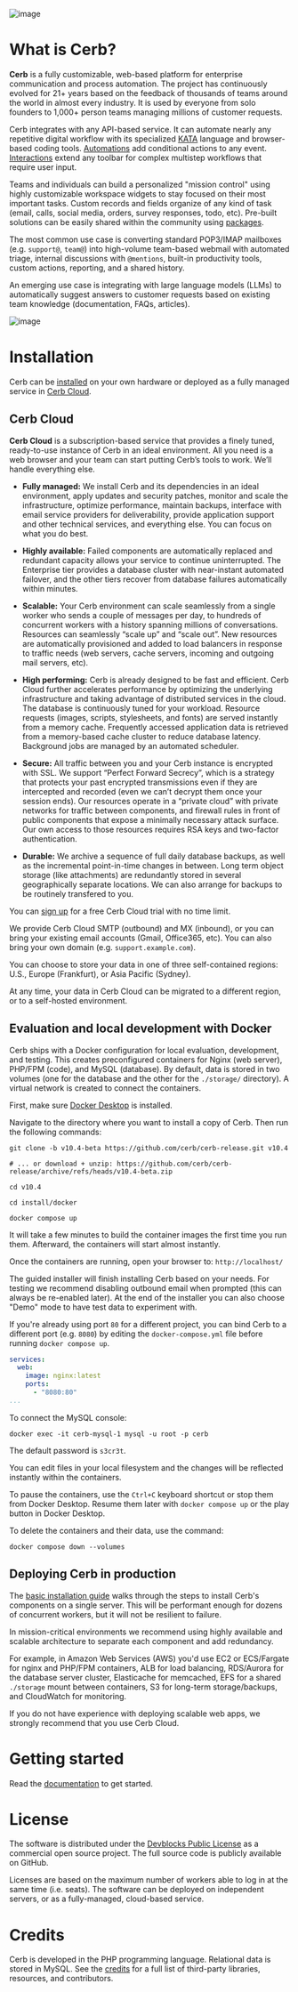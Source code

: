 ![image](https://cerb.ai/assets/cerb_logo.svg)

# What is Cerb?

**Cerb** is a fully customizable, web-based platform for enterprise communication and process automation. The project has continuously evolved for 21+ years based on the feedback of thousands of teams around the world in almost every industry. It is used by everyone from solo founders to 1,000+ person teams managing millions of customer requests.

Cerb integrates with any API-based service. It can automate nearly any repetitive digital workflow with its specialized [KATA](https://cerb.ai/docs/kata/) language and browser-based coding tools. [Automations](https://cerb.ai/docs/automations/) add conditional actions to any event. [Interactions](https://cerb.ai/docs/interactions/) extend any toolbar for complex multistep workflows that require user input.

Teams and individuals can build a personalized "mission control" using highly customizable workspace widgets to stay focused on their most important tasks. Custom records and fields organize of any kind of task (email, calls, social media, orders, survey responses, todo, etc). Pre-built solutions can be easily shared within the community using [packages](https://cerb.ai/docs/packages/).

The most common use case is converting standard POP3/IMAP mailboxes (e.g. `support@`, `team@`) into high-volume team-based webmail with automated triage, internal discussions with `@mentions`, built-in productivity tools, custom actions, reporting, and a shared history.

An emerging use case is integrating with large language models (LLMs) to automatically suggest answers to customer requests based on existing team knowledge (documentation, FAQs, articles).

![image](https://cerb.ai/assets/images/home/dashboards.png)

# Installation

Cerb can be [installed](https://cerb.ai/docs/installation/) on your own hardware or deployed as a fully managed service in [Cerb Cloud](https://cerb.ai/cloud/).

## Cerb Cloud

**Cerb Cloud** is a subscription-based service that provides a finely tuned, ready-to-use instance of Cerb in an ideal environment. All you need is a web browser and your team can start putting Cerb’s tools to work. We’ll handle everything else.

* **Fully managed:** We install Cerb and its dependencies in an ideal environment, apply updates and security patches, monitor and scale the infrastructure, optimize performance, maintain backups, interface with email service providers for deliverability, provide application support and other technical services, and everything else. You can focus on what you do best.

* **Highly available:** Failed components are automatically replaced and redundant capacity allows your service to continue uninterrupted. The Enterprise tier provides a database cluster with near-instant automated failover, and the other tiers recover from database failures automatically within minutes.

* **Scalable:** Your Cerb environment can scale seamlessly from a single worker who sends a couple of messages per day, to hundreds of concurrent workers with a history spanning millions of conversations. Resources can seamlessly “scale up” and “scale out”. New resources are automatically provisioned and added to load balancers in response to traffic needs (web servers, cache servers, incoming and outgoing mail servers, etc).

* **High performing:** Cerb is already designed to be fast and efficient. Cerb Cloud further accelerates performance by optimizing the underlying infrastructure and taking advantage of distributed services in the cloud. The database is continuously tuned for your workload. Resource requests (images, scripts, stylesheets, and fonts) are served instantly from a memory cache. Frequently accessed application data is retrieved from a memory-based cache cluster to reduce database latency. Background jobs are managed by an automated scheduler.

* **Secure:** All traffic between you and your Cerb instance is encrypted with SSL. We support “Perfect Forward Secrecy”, which is a strategy that protects your past encrypted transmissions even if they are intercepted and recorded (even we can’t decrypt them once your session ends). Our resources operate in a “private cloud” with private networks for traffic between components, and firewall rules in front of public components that expose a minimally necessary attack surface. Our own access to those resources requires RSA keys and two-factor authentication.

* **Durable:** We archive a sequence of full daily database backups, as well as the incremental point-in-time changes in between. Long term object storage (like attachments) are redundantly stored in several geographically separate locations. We can also arrange for backups to be routinely transfered to you.

You can [sign up](https://cerb.ai/cloud/) for a free Cerb Cloud trial with no time limit. 

We provide Cerb Cloud SMTP (outbound) and MX (inbound), or you can bring your existing email accounts (Gmail, Office365, etc). You can also bring your own domain (e.g. `support.example.com`).

You can choose to store your data in one of three self-contained regions: U.S., Europe (Frankfurt), or Asia Pacific (Sydney).

At any time, your data in Cerb Cloud can be migrated to a different region, or to a self-hosted environment.

## Evaluation and local development with Docker

Cerb ships with a Docker configuration for local evaluation, development, and testing. This creates preconfigured containers for Nginx (web server), PHP/FPM (code), and MySQL (database). By default, data is stored in two volumes (one for the database and the other for the `./storage/` directory). A virtual network is created to connect the containers.

First, make sure [Docker Desktop](https://www.docker.com/products/docker-desktop/) is installed.

Navigate to the directory where you want to install a copy of Cerb. Then run the following commands:

```shell
git clone -b v10.4-beta https://github.com/cerb/cerb-release.git v10.4

# ... or download + unzip: https://github.com/cerb/cerb-release/archive/refs/heads/v10.4-beta.zip

cd v10.4

cd install/docker

docker compose up
```

It will take a few minutes to build the container images the first time you run them. Afterward, the containers will start almost instantly.

Once the containers are running, open your browser to: `http://localhost/`

The guided installer will finish installing Cerb based on your needs. For testing we recommend disabling outbound email when prompted (this can always be re-enabled later). At the end of the installer you can also choose "Demo" mode to have test data to experiment with.

If you're already using port `80` for a different project, you can bind Cerb to a different port (e.g. `8080`) by editing the `docker-compose.yml` file before running `docker compose up`.

```yaml
services:
  web:
    image: nginx:latest
    ports:
      - "8080:80"
...
```

To connect the MySQL console:

```shell
docker exec -it cerb-mysql-1 mysql -u root -p cerb
```

The default password is `s3cr3t`.

You can edit files in your local filesystem and the changes will be reflected instantly within the containers.

To pause the containers, use the `Ctrl+C` keyboard shortcut or stop them from Docker Desktop. Resume them later with `docker compose up` or the play button in Docker Desktop.

To delete the containers and their data, use the command:

```shell
docker compose down --volumes
```

## Deploying Cerb in production

The [basic installation guide](https://cerb.ai/docs/installation/) walks through the steps to install Cerb's components on a single server. This will be performant enough for dozens of concurrent workers, but it will not be resilient to failure.

In mission-critical environments we recommend using highly available and scalable architecture to separate each component and add redundancy.

For example, in Amazon Web Services (AWS) you'd use EC2 or ECS/Fargate for nginx and PHP/FPM containers, ALB for load balancing, RDS/Aurora for the database server cluster, Elasticache for memcached, EFS for a shared `./storage` mount between containers, S3 for long-term storage/backups, and CloudWatch for monitoring.

If you do not have experience with deploying scalable web apps, we strongly recommend that you use Cerb Cloud.

# Getting started

Read the [documentation](https://cerb.ai/docs/) to get started.

# License

The software is distributed under the [Devblocks Public License](https://cerb.ai/license) as a commercial open source project. The full source code is publicly available on GitHub.

Licenses are based on the maximum number of workers able to log in at the same time (i.e. seats). The software can be deployed on independent servers, or as a fully-managed, cloud-based service.

# Credits

Cerb is developed in the PHP programming language. Relational data is stored in MySQL. See the [credits](https://cerb.ai/docs/credits) for a full list of third-party libraries, resources, and contributors.